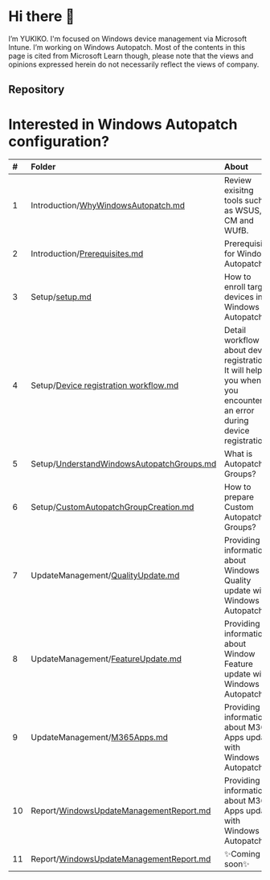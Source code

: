 # Hi there 👋
I’m YUKIKO. I'm focused on Windows device management via Microsoft Intune. I’m working on Windows Autopatch.
Most of the contents in this page is cited from Microsoft Learn though, please note that the views and opinions expressed herein do not necessarily reflect the views of company.

## Repository
# Interested in Windows Autopatch configuration?

| # | Folder | About |
|:---|:---|:---|
|1 |Introduction/[WhyWindowsAutopatch.md](https://github.com/yusummat/yusummat/blob/main/Introduction/WhyWindowsAutopatch.md) | Review exisitng tools such as WSUS, CM and WUfB. |
|2 |Introduction/[Prerequisites.md](https://github.com/yusummat/yusummat/blob/main/Introduction/Prerequisites.md) | Prerequisites for Windows Autopatch. |
|3 |Setup/[setup.md](https://github.com/yusummat/yusummat/blob/main/SetUp/Setup.md) | How to enroll target devices into Windows Autopatch.|
|4 |Setup/[Device registration workflow.md](https://github.com/yusummat/yusummat/blob/main/SetUp/Device%20registration%20workflow.md) | Detail workflow about device registration. It will help you when you encounter an error during device registration. |
|5 |Setup/[UnderstandWindowsAutopatchGroups.md](https://github.com/yusummat/yusummat/blob/main/UpdateManagement/UnderstandWindowsAutopatchGroups.md) | What is Autopatch Groups? |
|6 |Setup/[CustomAutopatchGroupCreation.md](https://github.com/yusummat/yusummat/blob/main/UpdateManagement/CustomAutopatchGroupCreation.md) | How to prepare Custom Autopatch Groups? |
|7 |UpdateManagement/[QualityUpdate.md](https://github.com/yusummat/yusummat/blob/main/UpdateManagement/QualityUpdate.md) | Providing information about Windows Quality update with Windows Autopatch |
|8 |UpdateManagement/[FeatureUpdate.md](https://github.com/yusummat/yusummat/blob/main/UpdateManagement/FeatureUpdate.md)| Providing information about Window Feature update with Windows Autopatch |
|9 |UpdateManagement/[M365Apps.md](https://github.com/yusummat/yusummat/blob/main/UpdateManagement/M365Apps.md)| Providing information about M365 Apps update with Windows Autopatch |
|10 |Report/[WindowsUpdateManagementReport.md](https://github.com/yusummat/yusummat/blob/main/UpdateManagement/FeatureUpdate.md)| Providing information about M365 Apps update with Windows Autopatch |
|11 |Report/[WindowsUpdateManagementReport.md](https://github.com/yusummat/yusummat/blob/main/ReadMe.md)| ✨Coming soon✨ |

<!---
yusummat/yusummat is a ✨ special ✨ repository because its `README.md` (this file) appears on your GitHub profile.
You can click the Preview link to take a look at your changes.
--->
